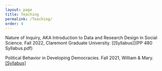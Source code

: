 ```yaml
---
layout: page
title: Teaching
permalink: /Teaching/
order: 4
---
```


<!-- Global site tag (gtag.js) - Google Analytics -->
<script async src="https://www.googletagmanager.com/gtag/js?id=UA-111923831-1"></script>
<script>
  window.dataLayer = window.dataLayer || [];
  function gtag(){dataLayer.push(arguments);}
  gtag('js', new Date());

  gtag('config', 'UA-111923831-1');
</script>

Nature of Inquiry, AKA Introduction to Data and Research Design in Social Science. Fall 2022, Claremont Graduate University.  [[Syllabus]](PP 480 Syllabus.pdf) 

Political Behavior in Developing Democracies. Fall 2021, William & Mary.  [[Syllabus]](Behavior_WM.pdf) 
